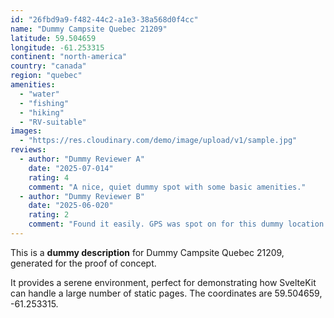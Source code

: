 ```yaml
---
id: "26fbd9a9-f482-44c2-a1e3-38a568d0f4cc"
name: "Dummy Campsite Quebec 21209"
latitude: 59.504659
longitude: -61.253315
continent: "north-america"
country: "canada"
region: "quebec"
amenities:
  - "water"
  - "fishing"
  - "hiking"
  - "RV-suitable"
images:
  - "https://res.cloudinary.com/demo/image/upload/v1/sample.jpg"
reviews:
  - author: "Dummy Reviewer A"
    date: "2025-07-014"
    rating: 4
    comment: "A nice, quiet dummy spot with some basic amenities."
  - author: "Dummy Reviewer B"
    date: "2025-06-020"
    rating: 2
    comment: "Found it easily. GPS was spot on for this dummy location."
---
```


This is a **dummy description** for Dummy Campsite Quebec 21209, generated for the proof of concept.

It provides a serene environment, perfect for demonstrating how SvelteKit can handle a large number of static pages. The coordinates are 59.504659, -61.253315.
